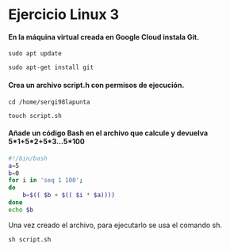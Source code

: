 # Ejercicio Linux 3

#### En la máquina virtual creada en Google Cloud instala Git.

`sudo apt update`

`sudo apt-get install git`

#### Crea un archivo script.h con permisos de ejecución.

`cd /home/sergi98lapunta`

`touch script.sh`

#### Añade un código Bash en el archivo que calcule y devuelva 5\*1+5\*2+5\*3...5\*100

````bash
#!/bin/bash
a=5
b=0
for i in 'seq 1 100';
do
	b=$(( $b + $(( $i * $a))))
done
echo $b
````

Una vez creado el archivo, para ejecutarlo se usa el comando sh.

`sh script.sh`
